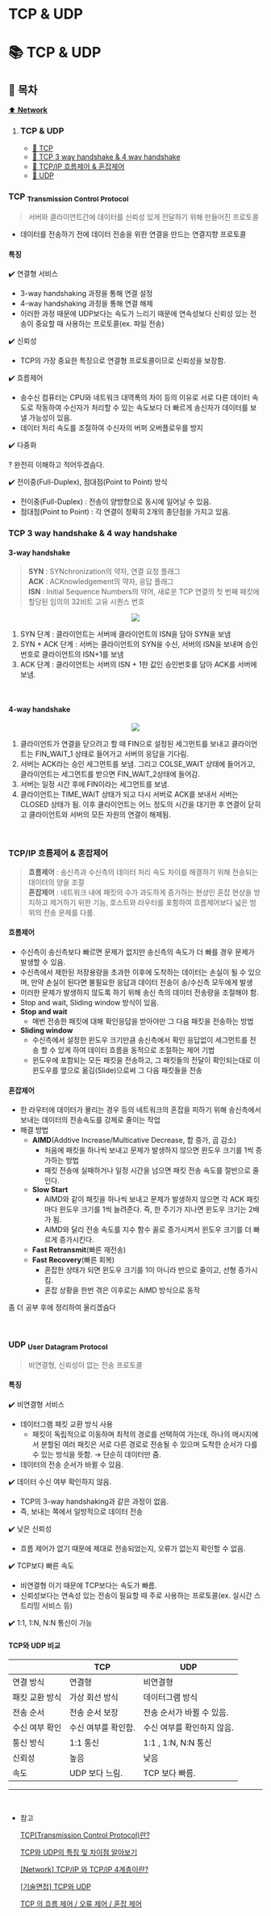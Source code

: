 # TCP & UDP

# :books: TCP & UDP

## :bookmark_tabs: 목차

[:arrow_up: **Network**](../README.md)

1. ### TCP & UDP
   - [:page_facing_up: TCP](#tcp-transmission-control-protocol)
   - [:page_facing_up: TCP 3 way handshake & 4 way handshake](#tcp-3-way-handshake--4-way-handshake)
   - [:page_facing_up: TCP/IP 흐름제어 & 혼잡제어](./TCP&UDP.md)
   - [:page_facing_up: UDP](#udp-user-datagram-protocol)


### TCP <sub>Transmission Control Protocol</sub>

> 서버와 클라이언트간에 데이터를 신뢰성 있게 전달하기 위해 만들어진 프로토콜

- 데이터를 전송하기 전에 데이터 전송을 위한 연결을 만드는 연결지향 프로토콜

#### 특징

✔️ 연결형 서비스
- 3-way handshaking 과정을 통해 연결 설정
- 4-way handshaking 과정을 통해 연결 해제
- 이러한 과정 때문에 UDP보다는 속도가 느리기 때문에 연속성보다 신뢰성 있는 전송이 중요할 때 사용하는 프로토콜(ex. 파일 전송)

✔️ 신뢰성
- TCP의 가장 중요한 특징으로 연결형 프로토콜이므로 신뢰성을 보장함.

✔️ 흐름제어
- 송수신 컴퓨터는 CPU와 네트워크 대역폭의 차이 등의 이유로 서로 다른 데이터 속도로 작동하여 수신자가 처리할 수 있는 속도보다 더 빠르게 송신자가 데이터를 보낼 가능성이 있음.
- 데이터 처리 속도를 조절하여 수신자의 버퍼 오버플로우를 방지

✔️ 다중화

? 완전히 이해하고 적어두겠슴다.


✔️ 전이중(Full-Duplex), 점대점(Point to Point) 방식
- 전이중(Full-Duplex) : 전송이 양방향으로 동시에 일어날 수 있음.
- 점대점(Point to Point) : 각 연결이 정확히 2개의 종단점을 가지고 있음.


### TCP 3 way handshake & 4 way handshake


#### 3-way handshake

> **SYN** : SYNchronization의 약자, 연결 요청 플래그</br>
**ACK** : ACKnowledgement의 약자, 응답 플래그</br>
**ISN** : Initial Sequence Numbers의 약어, 새로운 TCP 연결의 첫 번째 패킷에 할당된 임의의 32비트 고유 시퀀스 번호

<p style="text-align:center"><img src="../img/3_way_handshake.png"></p>

1. SYN 단계 : 클라이언트는 서버에 클라이언트의 ISN을 담아 SYN을 보냄
2. SYN + ACK 단계 : 서버는 클라이언트의 SYN을 수신, 서버의 ISN을 보내며 승인 번호로 클라이언트의 ISN+1를 보냄
3. ACK 단계 : 클라이언트는 서버의 ISN + 1한 값인 승인번호를 담아 ACK를 서버에 보냄.

</br>

#### 4-way handshake

<p style="text-align:center"><img src="../img/4_way_handshake.png"></p>

1. 클라이언트가 연결을 닫으려고 할 때 FIN으로 설정된 세그먼트를 보내고 클라이언트는 FIN_WAIT_1 상태로 들어가고 서버의 응답을 기다림.
2. 서버는 ACK라는 승인 세그먼트를 보냄. 그리고 COLSE_WAIT 상태에 들어가고, 클라이언트는 세그먼트를 받으면 FIN_WAIT_2상태에 들어감.
3. 서버는 일정 시간 후에 FIN이라는 세그먼트를 보냄.
4. 클라이언트는 TIME_WAIT 상태가 되고 다시 서버로 ACK를 보내서 서버는 CLOSED 상태가 됨.
이후 클라이언트는 어느 정도의 시간을 대기한 후 연결이 닫히고 클라이언트와 서버의 모든 자원의 연결이 해제됨.

</br>

### TCP/IP 흐름제어 & 혼잡제어

> **흐름제어** : 송신측과 수신측의 데이터 처리 속도 차이를 해결하기 위해 전송되는 데이터의 양을 조절 </br>
> **혼잡제어** : 네트워크 내에 패킷의 수가 과도하게 증가하는 현상인 혼잡 현상을 방지하고 제거하기 위한 기능, 호스트와 라우터를 포함하여 흐름제어보다 넓은 범위의 전송 문제를 다룸.

#### 흐름제어

- 수신측이 송신측보다 빠르면 문제가 없지만 송신측의 속도가 더 빠를 경우 문제가 발생할 수 있음.
- 수신측에서 제한된 저장용량을 초과한 이후에 도착하는 데이터는 손실이 될 수 있으며, 만약 손실이 된다면 불필요한 응답과 데이터 전송이 송/수신측 모두에게 발생
- 이러한 문제가 발생하지 않도록 하기 위해 송신 측의 데이터 전송량을 조절해야 함.
- Stop and wait, Sliding window 방식이 있음.
- **Stop and wait**
   - 매번 전송한 패킷에 대해 확인응답을 받아야만 그 다음 패킷을 전송하는 방법
- **Sliding window**
   - 수신측에서 설정한 윈도우 크기만큼 송신측에서 확인 응답없이 세그먼트를 전송 할 수 있게 하여 데이터 흐름을 동적으로 조절하는 제어 기법
   - 윈도우에 포함되는 모든 패킷을 전송하고, 그 패킷들의 전달이 확인되는대로 이 윈도우를 옆으로 옮김(Slide)으로써 그 다음 패킷들을 전송


#### 혼잡제어
- 한 라우터에 데이터가 몰리는 경우 등의 네트워크의 혼잡을 피하기 위해 송신측에서 보내는 데이터의 전송속도를 강제로 줄이는 작업
- 해결 방법
   - **AIMD**(Addtive Increase/Multicative Decrease, 합 증가, 곱 감소)
      - 처음에 패킷을 하나씩 보내고 문제가 발생하지 않으면 윈도우 크기를 1씩 증가하는 방법
      - 패킷 전송에 실패하거나 일정 시간을 넘으면 패킷 전송 속도를 절반으로 줄인다.
   - **Slow Start**
      - AIMD와 같이 패킷을 하나씩 보내고 문제가 발생하지 않으면 각 ACK 패킷마다 윈도우 크기를 1씩 늘려준다. 즉, 한 주기가 지나면 윈도우 크기는 2배가 됨.
      - AIMD와 달리 전송 속도를 지수 함수 꼴로 증가시켜서 윈도우 크기를 더 빠르게 증가시킨다.
   - **Fast Retransmit**(빠른 재전송)
   - **Fast Recovery**(빠른 회복)
      - 혼잡한 상태가 되면 윈도우 크기를 1이 아니라 반으로 줄이고, 선형 증가시킴.
      - 혼잡 상황을 한번 겪은 이후로는 AIMD 방식으로 동작

좀 더 공부 후에 정리하여 올리겠슴다

</br>


### UDP <sub>User Datagram Protocol</sub>

> 비연결형, 신뢰성이 없는 전송 프로토콜

#### 특징

✔️ 비연결형 서비스
- 데이터그램 패킷 교환 방식 사용
   - 패킷이 독립적으로 이동하며 최적의 경로를 선택하여 가는데, 하나의 메시지에서 분할된 여러 패킷은 서로 다른 경로로 전송될 수 있으며 도착한 순서가 다를 수 있는 방식을 뜻함. → 단순히 데이터만 줌.
- 데이터의 전송 순서가 바뀔 수 있음.

✔️ 데이터 수신 여부 확인하지 않음.
- TCP의 3-way handshaking과 같은 과정이 없음.
- 즉, 보내는 쪽에서 일방적으로 데이터 전송

✔️ 낮은 신뢰성
- 흐름 제어가 없기 때문에 제대로 전송되었는지, 오류가 없는지 확인할 수 없음.

✔️ TCP보다 빠른 속도
- 비연결형 이기 때문에 TCP보다는 속도가 빠름.
- 신뢰성보다는 연속성 있는 전송이 필요할 때 주로 사용하는 프로토콜(ex. 실시간 스트리밍 서비스 등)

✔️ 1:1, 1:N, N:N 통신이 가능


#### TCP와 UDP 비교
|  | TCP | UDP |
| --- | --- | --- |
| 연결 방식 | 연결형 | 비연결형 |
| 패킷 교환 방식 | 가상 회선 방식 | 데이터그램 방식 |
| 전송 순서 | 전송 순서 보장 | 전송 순서가 바뀔 수 있음. |
| 수신 여부 확인 | 수신 여부를 확인함. | 수신 여부를 확인하지 않음.|
| 통신 방식 | 1:1 통신 | 1:1 , 1:N, N:N 통신 |
| 신뢰성 | 높음 | 낮음 |
| 속도 | UDP 보다 느림. | TCP 보다 빠름.|

---

</br>

- 참고

   [TCP(Transmission Control Protocol)란?](https://musclebear.tistory.com/2)

   [TCP와 UDP의 특징 및 차이점 알아보기](https://dev-coco.tistory.com/144)

   [[Network] TCP/IP 와 TCP/IP 4계층이란?](https://wooono.tistory.com/507)

   [[기술면접] TCP와 UDP](https://velog.io/@ahsy92/%EA%B8%B0%EC%88%A0%EB%A9%B4%EC%A0%91-TCP%EC%99%80-UDP)

   [TCP 의 흐름 제어 / 오류 제어 / 혼잡 제어](https://benlee73.tistory.com/186)